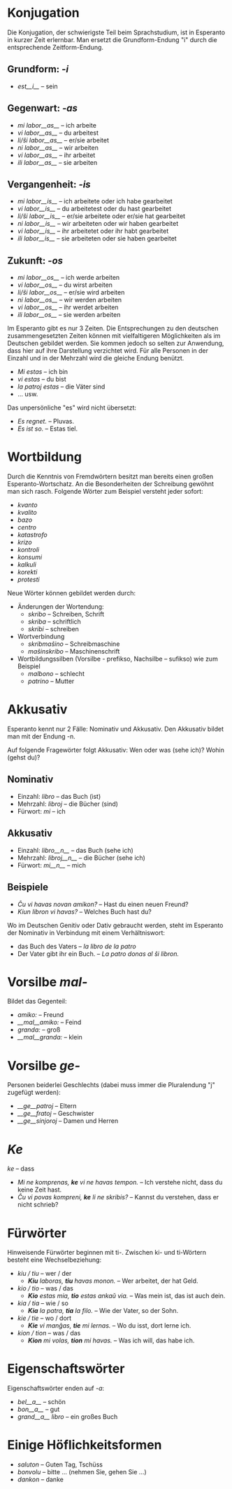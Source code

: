 # Konjugation

Die Konjugation, der schwierigste Teil beim Sprachstudium, ist in Esperanto in kurzer Zeit erlernbar. Man ersetzt die Grundform-Endung "i" durch die entsprechende Zeitform-Endung.

## Grundform: *-i*
  
- *est__i__*            – sein

## Gegenwart: *-as*

- *mi labor__as__*      – ich arbeite
- *vi labor__as__*      – du arbeitest
- *li/ŝi labor__as__*   – er/sie arbeitet
- *ni labor__as__*      – wir arbeiten
- *vi labor__as__*      – ihr arbeitet
- *ili labor__as__*     – sie arbeiten

## Vergangenheit: *-is*

- *mi labor__is__*      – ich arbeitete oder ich habe gearbeitet
- *vi labor__is__*      – du arbeitetest oder du hast gearbeitet
- *li/ŝi labor__is__*   – er/sie arbeitete oder er/sie hat gearbeitet
- *ni labor__is__*      – wir arbeiteten oder wir haben gearbeitet
- *vi labor__is__*      – ihr arbeitetet oder ihr habt gearbeitet
- *ili labor__is__*     – sie arbeiteten oder sie haben gearbeitet

## Zukunft: *-os*

- *mi labor__os__*      – ich werde arbeiten
- *vi labor__os__*      – du wirst arbeiten
- *li/ŝi labor__os__*   – er/sie wird arbeiten
- *ni labor__os__*      – wir werden arbeiten
- *vi labor__os__*      – ihr werdet arbeiten
- *ili labor__os__*     – sie werden arbeiten

Im Esperanto gibt es nur 3 Zeiten. Die Entsprechungen zu den deutschen zusammengesetzten Zeiten können mit vielfaltigeren Möglichkeiten als im Deutschen gebildet werden. Sie kommen jedoch so selten zur Anwendung, dass hier auf ihre Darstellung verzichtet wird. Für alle Personen in der Einzahl und in der Mehrzahl wird die gleiche Endung benützt.

- *Mi estas*        – ich bin
- *vi estas*        – du bist
- *la patroj estas* – die Väter sind 
- … usw.

Das unpersönliche "es" wird nicht übersetzt: 
  
- *Es regnet.*  – Pluvas. 
- *Es ist so.*  – Estas tiel.


# Wortbildung

Durch die Kenntnis von Fremdwörtern besitzt man bereits einen großen Esperanto-Wortschatz. An die Besonderheiten der Schreibung gewöhnt man sich rasch. Folgende Wörter zum Beispiel versteht jeder sofort: 

 - *kvanto*
 - *kvalito*
 - *bazo*
 - *centro*
 - *katastrofo*
 - *krizo*
 - *kontroli*
 - *konsumi*
 - *kalkuli*
 - *korekti*
 - *protesti*

Neue Wörter können gebildet werden durch:

- Änderungen der Wortendung:
    - *skribo* – Schreiben, Schrift
    - *skriba* – schriftlich
    - *skribi* – schreiben
- Wortverbindung
    - *skribmaŝino* – Schreibmaschine
    - *maŝinskribo* – Maschinenschrift
- Wortbildungssilben (Vorsilbe - prefikso, Nachsilbe – sufikso) wie zum Beispiel
    - *malbono* – schlecht
    - *patrino* – Mutter
 

# Akkusativ

Esperanto kennt nur 2 Fälle: Nominativ und Akkusativ. Den Akkusativ bildet man mit der Endung -n.

Auf folgende Fragewörter folgt Akkusativ: Wen oder was (sehe ich)? Wohin (gehst du)?

## Nominativ

- Einzahl:       	*libro*        – das Buch (ist)
- Mehrzahl:      	*libroj*       – die Bücher (sind)
- Fürwort:       	*mi*           – ich

## Akkusativ

- Einzahl:       	*libro__n__*   – das Buch (sehe ich)
- Mehrzahl:      	*libroj__n__*  – die Bücher (sehe ich)
- Fürwort:       	*mi__n__*      – mich

## Beispiele

- *Ĉu vi havas novan amikon?* – Hast du einen neuen Freund?
- *Kiun libron vi havas?*     – Welches Buch hast du?

Wo im Deutschen Genitiv oder Dativ gebraucht werden, steht im Esperanto der Nominativ in Verbindung mit einem Verhältniswort: 
  
- das Buch des Vaters          – *la libro de la patro*
- Der Vater gibt ihr ein Buch. – *La patro donas al ŝi libron.*


# Vorsilbe *mal-*

Bildet das Gegenteil:	

- *amiko:*         – Freund
- *__mal__amiko:*  – Feind
- *granda:*        – groß
- *__mal__granda:* – klein
 

# Vorsilbe *ge-*

Personen beiderlei Geschlechts (dabei muss immer die Pluralendung "j" zugefügt werden):

- *__ge__patroj*   – Eltern
- *__ge__fratoj*   – Geschwister
- *__ge__sinjoroj* – Damen und Herren

 
# *Ke*

*ke* – dass

- *Mi ne komprenas, __ke__ vi ne havas tempon.* – Ich verstehe nicht, dass du keine Zeit hast.
- *Ĉu vi povas kompreni, __ke__ li ne skribis?* – Kannst du verstehen, dass er nicht schrieb?


# Fürwörter

Hinweisende Fürwörter beginnen mit ti-. Zwischen ki- und ti-Wörtern besteht eine Wechselbeziehung:

- *kiu / tiu*  – wer / der
    - *__Kiu__ laboras, __tiu__ havas monon.*  – Wer arbeitet, der hat Geld.
- *kio / tio*  – was / das
    - *__Kio__ estas mia, __tio__ estas ankaŭ via.*  – Was mein ist, das ist auch dein.
- *kia / tia*  – wie / so
    - *__Kia__ la patra, __tia__ la filo.*  – Wie der Vater, so der Sohn.
- *kie / tie*  – wo / dort
    - *__Kie__ vi manĝas, __tie__ mi lernas.*  – Wo du isst, dort lerne ich.
- *kion / tion*  – was / das
    - *__Kion__ mi volas, __tion__ mi havas.*  – Was ich will, das habe ich.


# Eigenschaftswörter

Eigenschaftswörter enden auf *-a*:

- *bel__a__*         – schön
- *bon__a__*         – gut
- *grand__a__ libro* – ein großes Buch


# Einige Höflichkeitsformen

- *saluton* – Guten Tag, Tschüss
- *bonvolu* – bitte … (nehmen Sie, gehen Sie …)
- *dankon*  – danke
